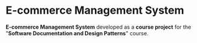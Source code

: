 # E-commerce Management System

**E-commerce Management System** developed as a **course project** for the "**Software Documentation and Design Patterns**" course.
